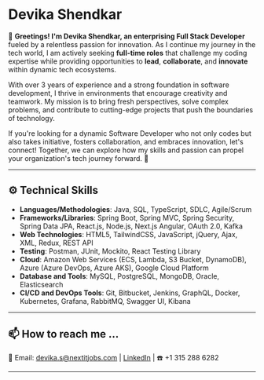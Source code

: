 # Devika Shendkar

🚀 **Greetings! I'm Devika Shendkar, an enterprising Full Stack Developer** fueled by a relentless passion for innovation. As I continue my journey in the tech world, I am actively seeking **full-time roles** that challenge my coding expertise while providing opportunities to **lead**, **collaborate**, and **innovate** within dynamic tech ecosystems.

With over 3 years of experience and a strong foundation in software development, I thrive in environments that encourage creativity and teamwork. My mission is to bring fresh perspectives, solve complex problems, and contribute to cutting-edge projects that push the boundaries of technology.

If you're looking for a dynamic Software Developer who not only codes but also takes initiative, fosters collaboration, and embraces innovation, let's connect! Together, we can explore how my skills and passion can propel your organization's tech journey forward. 🚀


---

## ⚙️ Technical Skills

- **Languages/Methodologies**: Java, SQL, TypeScript, SDLC, Agile/Scrum
- **Frameworks/Libraries**: Spring Boot, Spring MVC, Spring Security, Spring Data JPA, React.js, Node.js, Next.js Angular, OAuth 2.0, Kafka
- **Web Technologies**: HTML5, TailwindCSS, JavaScript, jQuery, Ajax, XML, Redux, REST API
- **Testing**: Postman, JUnit, Mockito, React Testing Library
- **Cloud**: Amazon Web Services (ECS, Lambda, S3 Bucket, DynamoDB), Azure (Azure DevOps, Azure AKS), Google Cloud Platform
- **Database and Tools**: MySQL, PostgreSQL, MongoDB, Oracle, Elasticsearch
- **CI/CD and DevOps Tools**: Git, Bitbucket, Jenkins, GraphQL, Docker, Kubernetes, Grafana, RabbitMQ, Swagger UI, Kibana

---

## 📫 How to reach me ...

📧 Email: [devika.s@nextitjobs.com](mailto:devika.s@nextitjobs.com) | [LinkedIn](https://www.linkedin.com/in/devika-shendkar/) | ☎️ +1 315 288 6282
  
---
